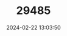 ---
title: "29485"
category: "Murina ryukyuana"
draft: false
date: 2024-02-22 13:03:50
languages:
  English: ["Ryukyu Tube-nosed Bat"]
---